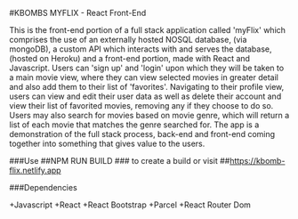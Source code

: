 #KBOMBS MYFLIX - React Front-End

This is the front-end portion of a full stack application called 'myFlix' which comprises the use of an externally hosted NOSQL database, (via mongoDB), a custom API which interacts
with and serves the database, (hosted on Heroku) and a front-end portion, made with React and Javascript.  Users can 'sign up' and 'login' upon which they will be taken to a main movie view, 
where they can view selected movies in greater detail and also add them to their list of 'favorites'.  Navigating to their profile view, users can view and edit their user data
as well as delete their account and view their list of favorited movies, removing any if they choose to do so. Users may also search for movies based on movie genre, which will return
a list of each movie that matches the genre searched for. The app is a demonstration of the full stack process, back-end and front-end coming together into something that gives 
value to the users.

###Use ##NPM RUN BUILD ### to create a build or visit ##https://kbomb-flix.netlify.app

###Dependencies

+Javascript
+React
+React Bootstrap
+Parcel
+React Router Dom




